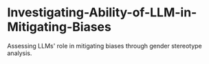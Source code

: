 # Investigating-Ability-of-LLM-in-Mitigating-Biases
 Assessing LLMs' role in mitigating biases through gender stereotype analysis.
